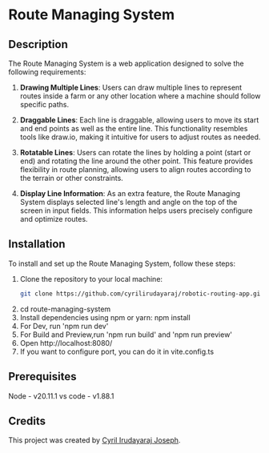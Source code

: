 # Route Managing System

## Description

The Route Managing System is a web application designed to solve the following requirements:

1. **Drawing Multiple Lines**: Users can draw multiple lines to represent routes inside a farm or any other location where a machine should follow specific paths.

2. **Draggable Lines**: Each line is draggable, allowing users to move its start and end points as well as the entire line. This functionality resembles tools like draw.io, making it intuitive for users to adjust routes as needed.

3. **Rotatable Lines**: Users can rotate the lines by holding a point (start or end) and rotating the line around the other point. This feature provides flexibility in route planning, allowing users to align routes according to the terrain or other constraints.

4. **Display Line Information**: As an extra feature, the Route Managing System displays selected line's length and angle on the top of the screen in input fields. This information helps users precisely configure and optimize routes.

## Installation

To install and set up the Route Managing System, follow these steps:

1. Clone the repository to your local machine:
   ```bash
   git clone https://github.com/cyrilirudayaraj/robotic-routing-app.git
   ```
2. cd route-managing-system
3. Install dependencies using npm or yarn:
   npm install
4. For Dev, run 'npm run dev'
5. For Build and Preview,run 'npm run build' and 'npm run preview'
6. Open http://localhost:8080/
7. If you want to configure port, you can do it in vite.config.ts

## Prerequisites

Node - v20.11.1
vs code - v1.88.1

## Credits

This project was created by [Cyril Irudayaraj Joseph](https://github.com/cyrilirudayaraj/).
